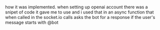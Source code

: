 how it was implemented. 
when setting up openai account there was a snipet of code it gave me to use and i used that in an async function that when called in the socket.io calls asks the bot for a response if the user's message starts with @bot
